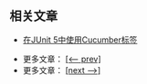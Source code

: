 ## 相关文章

+ [在JUnit 5中使用Cucumber标签](docs/在JUnit5中使用Cucumber标签.md)

- 更多文章： [[<-- prev]](../cucumber-1/README.md)
- 更多文章： [[next -->]](../cucumber-spring/README.md)